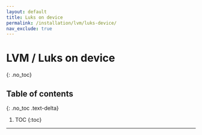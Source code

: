 ```yaml
---
layout: default
title: Luks on device
permalink: /installation/lvm/luks-device/
nav_exclude: true
---
```


# LVM / Luks on device
{: .no_toc}

## Table of contents
{: .no_toc .text-delta}

1. TOC
{:toc}

---
